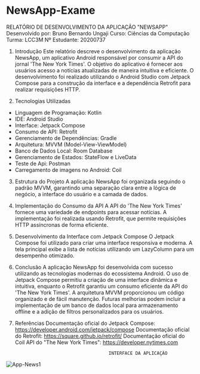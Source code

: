 # NewsApp-Exame

RELATÓRIO DE DESENVOLVIMENTO DA APLICAÇÃO "NEWSAPP"
Desenvolvido por: Bruno Bernardo Ungaji
Curso: Ciências da Computação
Turma: LCC3M
Nº Estudante: 20200737

1. Introdução
Este relatório descreve o desenvolvimento da aplicação NewsApp, um aplicativo Android responsável por consumir a API do jornal 'The New York Times'. O objetivo do aplicativo é fornecer aos usuários acesso a notícias atualizadas de maneira intuitiva e eficiente. O desenvolvimento foi realizado utilizando o Android Studio com Jetpack Compose para a construção da interface e a dependência Retrofit para realizar requisições HTTP.

2. Tecnologias Utilizadas
- Linguagem de Programação: Kotlin
- IDE: Android Studio
- Interface: Jetpack Compose
- Consumo de API: Retrofit
- Gerenciamento de Dependências: Gradle
- Arquitetura: MVVM (Model-View-ViewModel)
- Banco de Dados Local: Room Database
- Gerenciamento de Estados: StateFlow e LiveData
- Teste de Api: Postman
- Carregamento de imagens no Android: Coil

3. Estrutura do Projeto
A aplicação NewsApp foi organizada seguindo o padrão MVVM, garantindo uma separação clara entre a lógica de negócio, a interface do usuário e a camada de dados.
4. Implementação do Consumo da API
A API do 'The New York Times' fornece uma variedade de endpoints para acessar notícias. A implementação foi realizada usando Retrofit, que permite requisições HTTP assíncronas de forma eficiente.

5. Desenvolvimento da Interface com Jetpack Compose
O Jetpack Compose foi utilizado para criar uma interface responsiva e moderna. A tela principal exibe a lista de notícias utilizando um LazyColumn para um desempenho otimizado.

6. Conclusão
A aplicação NewsApp foi desenvolvida com sucesso utilizando as tecnologias modernas do ecossistema Android. O uso de Jetpack Compose permitiu a criação de uma interface dinâmica e intuitiva, enquanto o Retrofit garantiu um consumo eficiente da API do 'The New York Times'. A arquitetura MVVM proporcionou um código organizado e de fácil manutenção. Futuras melhorias podem incluir a implementação de um banco de dados local para armazenamento offline e a adição de filtros personalizados para os usuários.

8. Referências
Documentação oficial do Jetpack Compose: https://developer.android.com/jetpack/compose
Documentação oficial do Retrofit: https://square.github.io/retrofit/
Documentação oficial do Coil
API do "The New York Times": https://developer.nytimes.com

                                          INTERFACE DA APLICAÇÃO
![App-News1](https://github.com/user-attachments/assets/8c7aae66-cc6a-4b21-b10c-ac140c7657a1)
